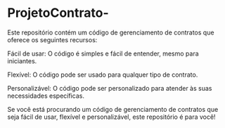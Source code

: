 # ProjetoContrato-
Este repositório contém um código de gerenciamento de contratos que oferece os seguintes recursos:

Fácil de usar: O código é simples e fácil de entender, mesmo para iniciantes.

Flexível: O código pode ser usado para qualquer tipo de contrato.

Personalizável: O código pode ser personalizado para atender às suas necessidades específicas.

Se você está procurando um código de gerenciamento de contratos que seja fácil de usar, flexível e personalizável, este repositório é para você!


